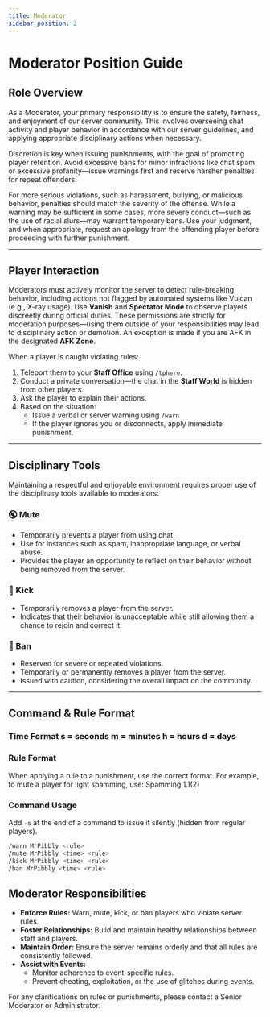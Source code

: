 ```yaml
---
title: Moderator
sidebar_position: 2
---
```


# Moderator Position Guide

## Role Overview

As a Moderator, your primary responsibility is to ensure the safety, fairness, and enjoyment of our server community. This involves overseeing chat activity and player behavior in accordance with our server guidelines, and applying appropriate disciplinary actions when necessary.

Discretion is key when issuing punishments, with the goal of promoting player retention. Avoid excessive bans for minor infractions like chat spam or excessive profanity—issue warnings first and reserve harsher penalties for repeat offenders.

For more serious violations, such as harassment, bullying, or malicious behavior, penalties should match the severity of the offense. While a warning may be sufficient in some cases, more severe conduct—such as the use of racial slurs—may warrant temporary bans. Use your judgment, and when appropriate, request an apology from the offending player before proceeding with further punishment.

---

## Player Interaction

Moderators must actively monitor the server to detect rule-breaking behavior, including actions not flagged by automated systems like Vulcan (e.g., X-ray usage). Use **Vanish** and **Spectator Mode** to observe players discreetly during official duties. These permissions are strictly for moderation purposes—using them outside of your responsibilities may lead to disciplinary action or demotion. An exception is made if you are AFK in the designated **AFK Zone**.

When a player is caught violating rules:

1. Teleport them to your **Staff Office** using `/tphere`.
2. Conduct a private conversation—the chat in the **Staff World** is hidden from other players.
3. Ask the player to explain their actions.
4. Based on the situation:
   - Issue a verbal or server warning using `/warn`
   - If the player ignores you or disconnects, apply immediate punishment.

---

## Disciplinary Tools

Maintaining a respectful and enjoyable environment requires proper use of the disciplinary tools available to moderators:

### 🔇 Mute

- Temporarily prevents a player from using chat.
- Use for instances such as spam, inappropriate language, or verbal abuse.
- Provides the player an opportunity to reflect on their behavior without being removed from the server.

### 👢 Kick

- Temporarily removes a player from the server.
- Indicates that their behavior is unacceptable while still allowing them a chance to rejoin and correct it.

### 🔨 Ban

- Reserved for severe or repeated violations.
- Temporarily or permanently removes a player from the server.
- Issued with caution, considering the overall impact on the community.

---

## Command & Rule Format

### Time Format s = seconds m = minutes h = hours d = days

### Rule Format

When applying a rule to a punishment, use the correct format. For example, to mute a player for light spamming, use: Spamming 1.1(2)


### Command Usage

Add `-s` at the end of a command to issue it silently (hidden from regular players).

```bash
/warn MrPibbly <rule>
/mute MrPibbly <time> <rule>
/kick MrPibbly <time> <rule>
/ban MrPibbly <time> <rule>
```

## Moderator Responsibilities

- **Enforce Rules:** Warn, mute, kick, or ban players who violate server rules.
- **Foster Relationships:** Build and maintain healthy relationships between staff and players.
- **Maintain Order:** Ensure the server remains orderly and that all rules are consistently followed.
- **Assist with Events:**
  - Monitor adherence to event-specific rules.
  - Prevent cheating, exploitation, or the use of glitches during events.

For any clarifications on rules or punishments, please contact a Senior Moderator or Administrator.
